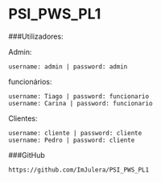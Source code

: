 # PSI_PWS_PL1

###Utilizadores:

Admin: 

    username: admin | password: admin

funcionários:

    username: Tiago | password: funcionario
    username: Carina | password: funcionario

Clientes:

    username: cliente | password: cliente
    username: Pedro | password: cliente


###GitHub

    https://github.com/ImJulera/PSI_PWS_PL1
